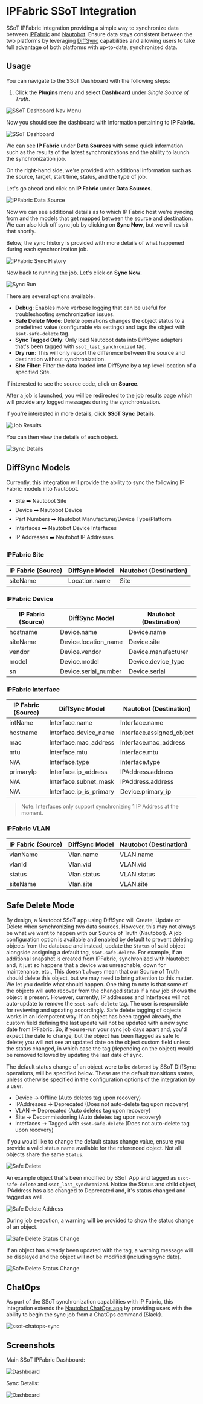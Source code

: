 # IPFabric SSoT Integration

SSoT IPFabric integration providing a simple way to synchronize data between [IPFabric](https://ipfabric.io/) and [Nautobot](https://github.com/nautobot/nautobot). Ensure data stays consistent between the two platforms by leveraging [DiffSync](https://github.com/networktocode/diffsync) capabilities and allowing users to take full advantage of both platforms with up-to-date, synchronized data.

## Usage

You can navigate to the SSoT Dashboard with the following steps:

1. Click the **Plugins** menu and select **Dashboard** under *Single Source of Truth*.

![SSoT Dashboard Nav Menu](../../images/ipfabric-nav-dashboard.png)

Now you should see the dashboard with information pertaining to **IP Fabric**.

![SSoT Dashboard](../../images/ipfabric-dashboard.png)

We can see **IP Fabric** under **Data Sources** with some quick information such as the results of the latest synchronizations and the ability to launch the synchronization job.

On the right-hand side, we're provided with additional information such as the source, target, start time, status, and the type of job.

Let's go ahead and click on **IP Fabric** under **Data Sources**.

![IPFabric Data Source](../../images/ipfabric-datasource.png)

Now we can see additional details as to which IP Fabric host we're syncing from and the models that get mapped between the source and destination. We can also kick off sync job by clicking on **Sync Now**, but we will revisit that shortly.

Below, the sync history is provided with more details of what happened during each synchronization job.

![IPFabric Sync History](../../images/ipfabric-sync-history.png)

Now back to running the job. Let's click on **Sync Now**.

![Sync Run](../../images/ipfabric-sync-run.png)

There are several options available.

- **Debug**: Enables more verbose logging that can be useful for troubleshooting synchronization issues.
- **Safe Delete Mode**: Delete operations changes the object status to a predefined value (configurable via settings) and tags the object with `ssot-safe-delete` tag.
- **Sync Tagged Only**: Only load Nautobot data into DiffSync adapters that's been tagged with `ssot_last_synchronized` tag.
- **Dry run**: This will only report the difference between the source and destination without synchronization.
- **Site Filter**: Filter the data loaded into DiffSync by a top level location of a specified Site.

If interested to see the source code, click on **Source**.

After a job is launched, you will be redirected to the job results page which will provide any logged messages during the synchronization.

If you're interested in more details, click **SSoT Sync Details**.

![Job Results](../../images/ipfabric-job-results.png)

You can then view the details of each object.

![Sync Details](../../images/ipfabric-sync-details.png)

## DiffSync Models

Currently, this integration will provide the ability to sync the following IP Fabric models into Nautobot.

- Site ➡️ Nautobot Site
- Device ➡️ Nautobot Device
- Part Numbers ➡️ Nautobot Manufacturer/Device Type/Platform
- Interfaces ➡️ Nautobot Device Interfaces
- IP Addresses ➡️ Nautobot IP Addresses

### IPFabric Site

| IP Fabric (Source) | DiffSync Model | Nautobot (Destination) |
| ------------------ | -------------- | ---------------------- |
| siteName           | Location.name  | Site                   |

### IPFabric Device

| IP Fabric (Source) | DiffSync Model       | Nautobot (Destination) |
| ------------------ | -------------------- | ---------------------- |
| hostname           | Device.name          | Device.name            |
| siteName           | Device.location_name | Device.site            |
| vendor             | Device.vendor        | Device.manufacturer    |
| model              | Device.model         | Device.device_type     |
| sn                 | Device.serial_number | Device.serial          |

### IPFabric Interface

| IP Fabric (Source) | DiffSync Model          | Nautobot (Destination)    |
| ------------------ | ----------------------- | ------------------------- |
| intName            | Interface.name          | Interface.name            |
| hostname           | Interface.device_name   | Interface.assigned_object |
| mac                | Interface.mac_address   | Interface.mac_address     |
| mtu                | Interface.mtu           | Interface.mtu             |
| N/A                | Interface.type          | Interface.type            |
| primaryIp          | Interface.ip_address    | IPAddress.address         |
| N/A                | Interface.subnet_mask   | IPAddress.address         |
| N/A                | Interface.ip_is_primary | Device.primary_ip         |

> Note: Interfaces only support synchronizing 1 IP Address at the moment.

### IPFabric VLAN

| IP Fabric (Source) | DiffSync Model | Nautobot (Destination) |
| ------------------ | -------------- | ---------------------- |
| vlanName           | Vlan.name      | VLAN.name              |
| vlanId             | Vlan.vid       | VLAN.vid               |
| status             | Vlan.status    | VLAN.status            |
| siteName           | Vlan.site      | VLAN.site              |

## Safe Delete Mode

By design, a Nautobot SSoT app using DiffSync will Create, Update or Delete when synchronizing two data sources. However, this may not always be what we want to happen with our Source of Truth (Nautobot). A job configuration option is available and enabled by default to prevent deleting objects from the database and instead, update the `Status` of said object alongside assigning a default tag, `ssot-safe-delete`. For example, if an additional snapshot is created from IPFabric, synchronized with Nautobot and, it just so happens that a device was unreachable, down for maintenance, etc., This doesn't `always` mean that our Source of Truth should delete this object, but we may need to bring attention to this matter. We let you decide what should happen. One thing to note is that some of the objects will auto recover from the changed status if a new job shows the object is present. However, currently, IP addresses and Interfaces will not auto-update to remove the `ssot-safe-delete` tag. The user is responsible for reviewing and updating accordingly. Safe delete tagging of objects works in an idempotent way. If an object has been tagged already, the custom field defining the last update will not be updated with a new sync date from IPFabric. So, if you re-run your sync job days apart and, you'd expect the date to change, but the object has been flagged as safe to delete; you will not see an updated date on the object custom field unless the status changed, in which case the tag (depending on the object) would be removed followed by updating the last date of sync.

The default status change of an object were to be `deleted` by SSoT DiffSync operations, will be specified below. These are the default transitions states, unless otherwise specified in the configuration options of the integration by a user.

- Device -> Offline (Auto deletes tag upon recovery)
- IPAddresses -> Deprecated (Does not auto-delete tag upon recovery)
- VLAN -> Deprecated (Auto deletes tag upon recovery)
- Site -> Decommissioning (Auto deletes tag upon recovery)
- Interfaces -> Tagged with `ssot-safe-delete` (Does not auto-delete tag upon recovery)

If you would like to change the default status change value, ensure you provide a valid status name available for the referenced object. Not all objects share the same `Status`.

![Safe Delete](../../images/ipfabric-safe-delete.png)

An example object that's been modified by SSoT App and tagged as `ssot-safe-delete` and `ssot_last_synchronized`. Notice the Status and child object, IPAddress has also changed to Deprecated and, it's status changed and tagged as well.

![Safe Delete Address](../../images/ipfabric-safe-delete-ipaddress.png)

During job execution, a warning will be provided to show the status change of an object.

![Safe Delete Status Change](../../images/ipfabric-safe-delete-log.png)

If an object has already been updated with the tag, a warning message will be displayed and the object will not be modified (including sync date).

![Safe Delete Status Change](../../images/ipfabric-safe-delete-debug-skip.png)

## ChatOps

As part of the SSoT synchronization capabilities with IP Fabric, this integration extends the [Nautobot ChatOps app](https://github.com/nautobot/nautobot-plugin-chatops) by providing users with the ability to begin the sync job from a ChatOps command (Slack).

![ssot-chatops-sync](../../images/ipfabric-chatops-ssot.png)

## Screenshots

Main SSoT IPFabric Dashboard:

![Dashboard](../../images/ipfabric-dashboard.png)

Sync Details:

![Dashboard](../../images/ipfabric-sync-details.png)
